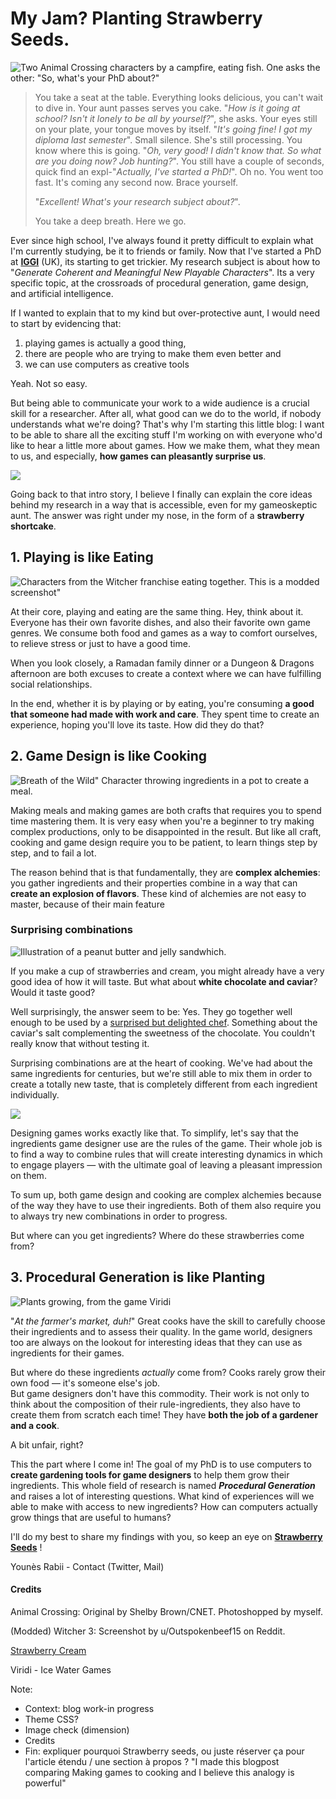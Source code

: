 # My Jam? Planting Strawberry Seeds.

![Two Animal Crossing characters by a campfire, eating fish. One asks the other: "So, what's your PhD about?"](img/post/animal-crossing-phd.png)


> You take a seat at the table. Everything looks delicious, you can't wait to dive in. Your aunt passes serves you cake. "*How is it going at school? Isn't it lonely to be all by yourself?*", she asks. Your eyes still on your plate, your tongue moves by itself. "*It's going fine! I got my diploma last semester*". Small silence. She's still processing. You know where this is going.
"*Oh, very good! I didn't know that. So what are you doing now? Job hunting?*". You still have a couple of seconds, quick find an expl-"*Actually, I've started a PhD!*". Oh no. You went too fast. It's coming any second now. Brace yourself.
>
>
>"*Excellent! What's your research subject about?*".
>
> You take a deep breath. Here we go.

Ever since high school, I've always found it pretty difficult to explain what I'm currently studying, be it to friends or family. Now that I've started a PhD at **[IGGI](https://iggi.org.uk/)** (UK), its starting to get trickier. My research subject is about how to "*Generate Coherent and Meaningful New Playable Characters*". Its a very specific topic, at the crossroads of procedural generation, game design, and artificial intelligence.

If I wanted to explain that to my kind but over-protective aunt, I would need to start by evidencing that:
1. playing games is actually a good thing,
1. there are people who are trying to make them even better and
1. we can use computers as creative tools

Yeah. Not so easy.

But being able to communicate your work to a wide audience is a crucial skill for a researcher. After all, what good can we do to the world, if nobody understands what we're doing? That's why I'm starting this little blog: I want to be able to share all the exciting stuff I'm working on with everyone who'd like to hear a little more about games. How we make them, what they mean to us, and especially, **how games can pleasantly surprise us**.

![](img/post/strawberry-cake.png)

Going back to that intro story, I believe I finally can  explain the core ideas behind my research in a way that is accessible, even for my gameoskeptic aunt. The answer was right under my nose, in the form of a **strawberry shortcake**.

## 1.  Playing is like Eating

![Characters from the Witcher franchise eating together. This is a modded screenshot"](img/post/witcher-dinner.jpg)

At their core, playing and eating are the same thing. Hey, think about it. Everyone has their own favorite dishes, and also their favorite own game genres. We consume both food and games as a way to comfort ourselves, to relieve stress or just to have a good time.

When you look closely, a Ramadan family dinner or a Dungeon & Dragons afternoon are both excuses to create a context where we can have fulfilling social relationships.

In the end, whether it is by playing or  by eating, you're consuming **a good that someone had made with work and care**. They spent time to create an experience, hoping you'll love its taste. How did they do that?

## 2.  Game Design is like Cooking

  ![Breath of the Wild" Character throwing ingredients in a pot to create a meal.](img/post/botw-cooking.gif)

Making meals and making games are both crafts that requires you to spend time mastering them. It is very easy when you're a beginner to try making complex productions, only to be disappointed in the result. But like all craft, cooking and game design require you to be patient, to learn things step by step, and to fail a lot.

The reason behind that is that fundamentally, they are **complex alchemies**: you gather ingredients and their properties combine in a way that can **create an explosion of flavors**. These kind of alchemies are not easy to master, because of their main feature


### Surprising combinations

  ![Illustration of a peanut butter and jelly sandwhich.](img/post/strawberry-cream.png)

  If you make a cup of strawberries and cream, you might already have a very good idea of how it will taste. But what about **white chocolate and caviar**? Would it taste good?

  Well surprisingly, the answer seem to be: Yes. They go together well enough to be used by a [ surprised but delighted chef](https://www.theguardian.com/lifeandstyle/2002/may/04/foodanddrink.shopping). Something about the caviar's salt complementing the sweetness of the chocolate. You couldn't really know that without testing it.

  Surprising combinations are at the heart of cooking. We've had about the same ingredients for centuries, but we're still able to mix them in order to create a totally new taste, that is completely different from each ingredient individually.

   ![ ](img/post/mda-food.png)

   Designing games works exactly like that. To simplify, let's say that the ingredients game designer use are the rules of the game. Their whole job is to find a way to combine rules that will create interesting dynamics in which to engage players — with the ultimate goal of leaving a pleasant impression on them.


To sum up, both game design and cooking are complex alchemies because of the way they have to use their ingredients. Both of them also require you to always try new combinations in order to progress.

But where can you get ingredients? Where do these strawberries come from?

## 3. Procedural Generation is like Planting

![Plants growing, from the game Viridi](img/post/viridi-grow.gif)

"*At the farmer's market, duh!*" Great cooks have the skill to carefully choose their ingredients and to assess their quality. In the game world, designers too are always on the lookout for interesting ideas that they can use as ingredients for their games.

But where do these ingredients *actually* come from?
Cooks rarely grow their own food — it's someone else's job.    
But game designers don't have this commodity. Their work is not only to think about the composition of their rule-ingredients, they also have to create them from scratch each time! They have **both the job of a gardener and a cook**.

A bit unfair, right?

This the part where I come in! The goal of my PhD is to use computers to **create gardening tools for  game designers** to help them grow their ingredients. This whole field of research is named _**Procedural Generation**_ and raises a lot of interesting questions. What kind of experiences will we able to make with access to new ingredients? How can computers actually grow things that are useful to humans?



I'll do my best to share my findings with you, so keep an eye on **[Strawberry Seeds](http://strawberryseeds.github.io)** !

Younès Rabii - Contact (Twitter, Mail)




#### Credits

Animal Crossing: Original by Shelby Brown/CNET. Photoshopped by myself.

(Modded) Witcher 3: Screenshot by u/Outspokenbeef15 on Reddit.

[Strawberry Cream](https://www.pngegg.com/en/png-brbho/download)

Viridi - Ice Water Games



Note:
- Context: blog work-in progress
- Theme CSS?
- Image check (dimension)
- Credits
- Fin: expliquer pourquoi Strawberry seeds, ou juste réserver ça pour l'article étendu / une section à propos ? "I made this blogpost comparing Making games to cooking and I believe this analogy is powerful"
